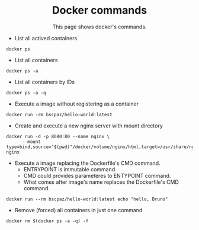 <h1 align="center">Docker commands</h1>
<p align="center">This page shows docker's commands.</p>



* List all actived containers
```
docker ps
```

* List all containers
```
docker ps -a
```

* List all containers by IDs
```
docker ps -a -q
```

* Execute a image without registering as a container
```
docker run -rm bscpaz/hello-world:latest
```

* Create and execute a new nginx server with mount directory
```
docker run -d -p 8080:80 --name nginx \
      --mount type=bind,source="$(pwd)"/docker/volume/nginx/html,target=/usr/share/nginx/html nginx
```

* Execute a image replacing the Dockerfile's CMD command.
  * ENTRYPOINT is immutable command. 
  * CMD could provides parameteres to ENTYPOINT command.
  * What comes after image's name replaces the Dockerfile's CMD command.
```
docker run --rm bscpaz/hello-world:latest echo "hello, Bruno"
```

* Remove (forced) all containers in just one command
```
docker rm $(docker ps -a -q) -f
```

